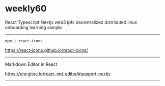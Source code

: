 # weekly60

React Typescript Nextjs web3 ipfs decentralized distributed linux onboarding learning sample

------

```
npm i react-icons
```

<https://react-icons.github.io/react-icons/>


------

Markdown Editor in React

<https://uiw.gitee.io/react-md-editor/#support-nextjs>


------